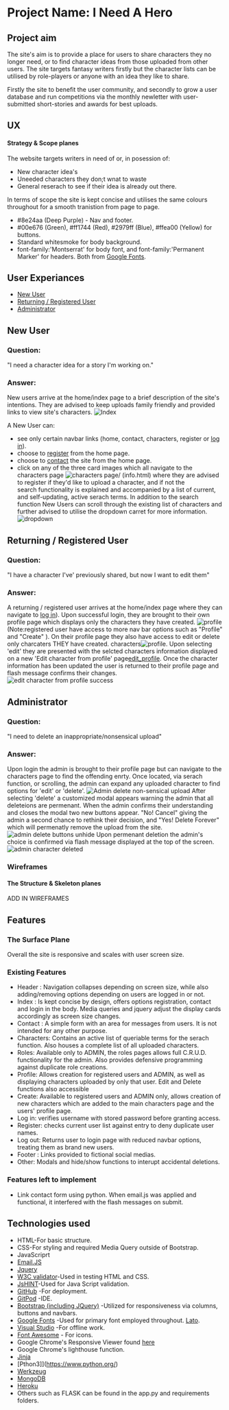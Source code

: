 # Project Name: I Need A Hero

## Project aim
The site's aim is to provide a place for users to share characters 
they no longer need, or to find character ideas from those uploaded from other users.
The site targets fantasy writers firstly but the character lists can be utilised by role-players
or anyone with an idea they like to share.

Firstly the site to benefit the user community, and secondly to grow a user database and run competitions
via the monthly newletter with user-submitted short-stories and awards for best uploads.


## UX
#### Strategy & Scope planes
The website targets writers in need of or, in posession of: 
* New character idea's
* Uneeded characters they don;t wnat to waste
* General reserach to see if their idea is already out there.

In terms of scope the site is kept concise and utilises the same colours throughout for a smooth
tranistion from page to page.
* #8e24aa (Deep Purple) - Nav and footer.
* #00e676 (Green), #ff1744 (Red), #2979ff (Blue), #ffea00 (Yellow) for buttons.
* Standard whitesmoke for body background.
* font-family:'Montserrat' for body font, and font-family:'Permanent Marker' for headers.
Both from [Google Fonts](https://fonts.google.com).

## User Experiances
* [New User](#new-user)
* [Returning / Registered User](#returning-user)
* [Administrator](#Administrator)

## New User
### Question: 
"I need a character idea for a story I'm working on." 

### Answer: 
New users arrive at the home/index page to a brief description of the site's intentions.
They are advised to keep uploads family friendly and provided links to view site's characters.
![Index](readme/screenshots/new-user-index.jpg)

A New User can:
* see only certain navbar links (home, contact, characters, register or [log in](readme/screenshots/login.jpg)).
* choose to [register](readme/screenshots/register.jpg) from the home page.
* choose to [contact](readme/screenshots/contact.jpg) the site from the home page.
* click on any of the three card images which all navigate to the characters page
![characters page/ (info.html)](readme/screenshots/new-user-characters.jpg) where they are advised to 
register if they'd like to upload a character, and if not the  
search functionality is explained and accompanied by a list of current, and self-updating, 
active serach terms. In addition to the search function New Users can scroll through the
existing list of characters and further advised to utilise the dropdown carret for more
information. ![dropdown](readme/screenshots/new-user-characters-dropdown.jpg)


## Returning / Registered User
### Question: 
"I have a character I've' previously shared, but now I want to edit them" 

### Answer: 
A returning / registered user arrives at the home/index page where they can navigate to [log in](readme/screenshots/login.jpg)).
Upon successful login, they are brought to their own profile page which displays only the characters they have created.
![profile](readme/screenshots/registered-user-profile.jpg) (Note:registered user have access to more nav bar options such as
"Profile" and "Create" ). On their profile page they also have access to edit or delete only charcaters THEY have created. 
characters![profile](readme/screenshots/registered-user-profile-edit-delete.jpg). Upon selecting 'edit' they are presented with
the selcted characters information displayed on a new 'Edit character from profile' page[edit_profile](readme/screenshots/registered-user-profile-edit.jpg).
Once the character information has been updated the user is returned to their profile page and flash message confirms their changes.
![edit character from profile success](readme/screenshots/registered-user-profile-edit-success.jpg)

## Administrator
### Question: 
"I need to delete an inappropriate/nonsensical upload" 

### Answer: 
Upon login the admin is brought to their profile page but can navigate to the characters page to find the offending enrty. Once located, 
via serach function, or scrolling, the admin can expand any uploaded character to find options for 'edit' or 'delete'.
![Admin delete non-sensical upload](readme/screenshots/admin-delete-nonsensical.jpg)
After selecting 'delete' a customized modal appears warning the admin that all deleteions are permenant. When the admin confirms their
understanding and  closes the modal two new buttons appear. "No! Cancel" giving the admin a second chance to rethink their decision, and
"Yes! Delete Forever" which will permenatly remove the upload from the site.![admin delete buttons unhide](readme/screenshots/admin-delete-nonsensical-unhide-buttons.jpg)
 Upon permenant deletion the admin's choice is confirmed 
via flash message displayed at the top of the screen. ![admin character deleted](readme/screenshots/admin-character-deleted.jpg)


### Wireframes
#### The Structure & Skeleton planes

ADD IN WIREFRAMES


## Features
### The Surface Plane
Overall the site is responsive and scales with user screen size.

### Existing Features
* Header : Navigation collapses depending on screen size, while also adding/removing options depending on users are logged in or not.
* Index : Is kept concise by design, offers options registration, contact and login in the body. Media queries
and jquery adjust the display cards
accordingly as screen size changes.  
* Contact : A simple form with an area for messages from users. It is not intended for any other purpose.
* Characters: Contains an active list of queriable terms for the serach function. Also houses a complete list of all uploaded 
characters.
* Roles: Available only to ADMIN, the roles pages allows full C.R.U.D. functionality for the admin. Also provides defensive 
programming against duplicate role creations.
* Profile: Allows creation for registered users and ADMIN, as well as displaying characters uploaded by only that user. 
Edit and Delete functions also accessible 
* Create: Available to registered users and ADMIN only, allows creation of new characters which are added to the main characters page
and the users' profile page.
* Log in: verifies username with stored password before granting access.
* Register: checks current user list against entry to deny duplicate user names.
* Log out: Returns user to login page with reduced navbar options, treating them as brand new users. 
* Footer : Links provided to fictional social medias.
* Other: Modals and hide/show functions to interupt accidental deletions.

### Features left to implement 
* Link contact form using python. When email.js was applied and functional, it interfered with the flash messages on submit.

## Technologies used
* HTML-For basic structure.
* CSS-For styling and required Media Query outside of Bootstrap.
* JavaScriprt 
* [Email.JS](https://www.emailjs.com/)
* [Jquery](https://jquery.com/)
* [W3C validator](https://validator.w3.org/)-Used in testing HTML and CSS.
* [JsHINT](https://jshint.com)-Used for Java Script validation.
* [GitHub](https://github.com) -For deployment.
* [GitPod](https://www.gitpod.io/) -IDE.
* [Bootstrap (including JQuery)](https://getbootstrap.com) -Utilized for responsiveness via columns, buttons and navbars.
* [Google Fonts](https://fonts.google.com) -Used for primary font employed throughout. [Lato]('https://fonts.googleapis.com/css2?family=Lato&display=swap').
* [Visual Studio](https://code.visualstudio.com) -For offline work.
* [Font Awesome](https://fontawesome.com/)  - For icons.
* Google Chrome's Responsive Viewer found [here](https://chrome.google.com/webstore/detail/responsive-viewer/inmopeiepgfljkpkidclfgbgbmfcennb)
* Google Chrome's lighthouse function.
* [Jinja](https://jinja.palletsprojects.com/en/3.0.x/)
* [Pthon3]](https://www.python.org/)
* [Werkzeug](https://werkzeug.palletsprojects.com/en/2.0.x/)
* [MongoDB](https://www.mongodb.com/)
* [Heroku](https://www.heroku.com/)
* Others such as FLASK can be found in the app.py and requirements folders.